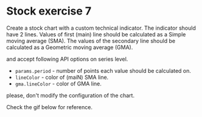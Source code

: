 # Stock exercise 7

Create a stock chart with a custom technical indicator.
The indicator should have 2 lines. Values of first (main) line should be calculated as a Simple moving average (SMA).
The values of the secondary line should be calculated as a Geometric moving average (GMA).

 and accept following API options on series level.
 - `params.period` - number of points each value should be calculated on.
 - `lineColor` - color of (maiN) SMA line.
 - `gma.lineColor` - color of GMA line.

please, don't modify the configuration of the chart.

Check the gif below for reference.